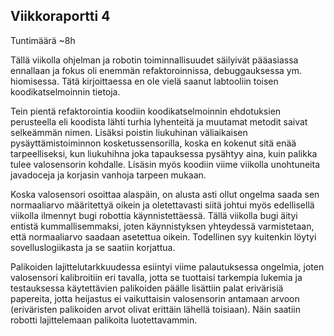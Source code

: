 ## Viikkoraportti 4

Tuntimäärä ~8h

Tällä viikolla ohjelman ja robotin toiminnallisuudet säilyivät pääasiassa ennallaan ja fokus oli enemmän refaktoroinnissa, debuggauksessa ym. hiomisessa. Tätä kirjoittaessa en ole vielä saanut labtooliin toisen koodikatselmoinnin tietoja.

Tein pientä refaktorointia koodiin koodikatselmoinnin ehdotuksien perusteella eli koodista lähti turhia lyhenteitä ja muutamat metodit saivat selkeämmän nimen. Lisäksi poistin liukuhinan väliaikaisen pysäyttämistoiminnon kosketussensorilla, koska en kokenut sitä enää tarpeelliseksi, kun liukuhihna joka tapauksessa pysähtyy aina, kuin palikka tulee valosensorin kohdalle. Lisäsin myös koodiin viime viikolla unohtuneita javadoceja ja korjasin vanhoja tarpeen mukaan. 

Koska valosensori osoittaa alaspäin, on alusta asti ollut ongelma saada sen normaaliarvo määritettyä oikein ja oletettavasti siitä johtui myös edellisellä viikolla ilmennyt bugi robottia käynnistettäessä. Tällä viikolla bugi äityi entistä kummallisemmaksi, joten käynnistyksen yhteydessä varmistetaan, että normaaliarvo saadaan asetettua oikein. Todellinen syy kuitenkin löytyi sovelluslogiikasta ja se saatiin korjattua.

Palikoiden lajittelutarkkuudessa esiintyi viime palautuksessa ongelmia, joten valosensori kalibroitiin eri tavalla, jotta se tuottaisi tarkempia lukemia ja testauksessa käytettävien palikoiden päälle lisättiin palat erivärisiä papereita, jotta heijastus ei vaikuttaisin valosensorin antamaan arvoon (eriväristen palikoiden arvot olivat erittäin lähellä toisiaan). Näin saatiin robotti lajittelemaan palikoita luotettavammin.